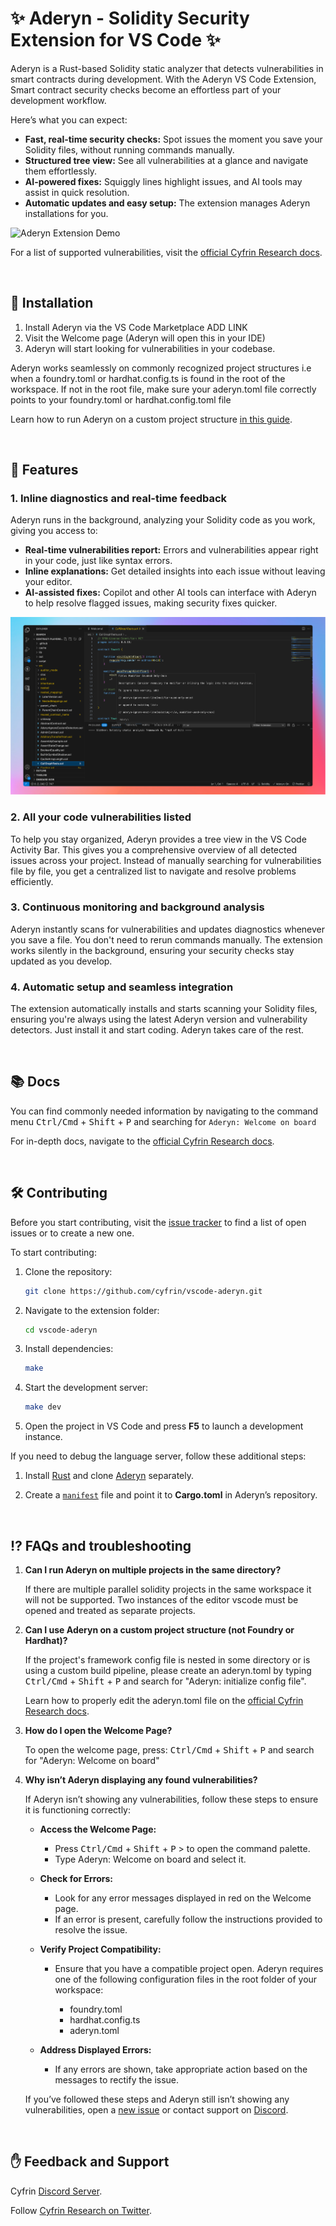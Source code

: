 # ✨ Aderyn - Solidity Security Extension for VS Code ✨  

Aderyn is a Rust-based Solidity static analyzer that detects vulnerabilities in smart contracts during development. With the Aderyn VS Code Extension, Smart contract security checks become an effortless part of your development workflow. 

Here’s what you can expect:
- **Fast, real-time security checks:** Spot issues the moment you save your Solidity files, without running commands manually. 
- **Structured tree view:** See all vulnerabilities at a glance and navigate them effortlessly.  
- **AI-powered fixes:** Squiggly lines highlight issues, and AI tools may assist in quick resolution.  
- **Automatic updates and easy setup:** The extension manages Aderyn installations for you.

![Aderyn Extension Demo](./media/common/aderyn.gif)


For a list of supported vulnerabilities, visit the [official Cyfrin Research docs](https://cyfrin.gitbook.io/cyfrin-docs/aderyn-vs-code/supported-detector).

</br>

## 🚀 Installation  

1. Install Aderyn via the VS Code Marketplace ADD LINK
2. Visit the Welcome page (Aderyn will open this in your IDE)
3. Aderyn will start looking for vulnerabilities in your codebase.
   
Aderyn works seamlessly on commonly recognized project structures i.e when a foundry.toml or hardhat.config.ts is found in the root of the workspace. 
If not in the root file, make sure your aderyn.toml file correctly points to your foundry.toml or hardhat.config.toml file

Learn how to run Aderyn on a custom project structure [in this guide](https://cyfrin.gitbook.io/cyfrin-docs/aderyn-vs-code/run-aderyn-on-a-custom-project).

</br>

## 🔹 Features  

### 1. Inline diagnostics and real-time feedback
Aderyn runs in the background, analyzing your Solidity code as you work, giving you access to:

* **Real-time vulnerabilities report:** Errors and vulnerabilities appear right in your code, just like syntax errors.  
* **Inline explanations:** Get detailed insights into each issue without leaving your editor.
* **AI-assisted fixes:** Copilot and other AI tools can interface with Aderyn to help resolve flagged issues, making security fixes quicker.  

![Aderyn Inline Diagnostics](./media/common/aderyn-issues.png)
### 2. All your code vulnerabilities listed
To help you stay organized, Aderyn provides a tree view in the VS Code Activity Bar. This gives you a comprehensive overview of all detected issues across your project. Instead of manually searching for vulnerabilities file by file, you get a centralized list to navigate and resolve problems efficiently.  

### 3. Continuous monitoring and background analysis 
Aderyn instantly scans for vulnerabilities and updates diagnostics whenever you save a file. You don't need to rerun commands manually. The extension works silently in the background, ensuring your security checks stay updated as you develop.  

### 4. Automatic setup and seamless integration
The extension automatically installs and starts scanning your Solidity files, ensuring you're always using the latest Aderyn version and vulnerability detectors. Just install it and start coding. Aderyn takes care of the rest.  

</br>

## 📚 Docs

You can find commonly needed information by navigating to the command menu <kbd>Ctrl/Cmd</kbd> + <kbd>Shift</kbd> + <kbd>P</kbd> and searching for `Aderyn: Welcome on board` 

For in-depth docs, navigate to the [official Cyfrin Research docs](https://cyfrin.gitbook.io/cyfrin-docs/aderyn-vs-code/).

</br>

## 🛠 Contributing  

Before you start contributing, visit the [issue tracker](https://github.com/Cyfrin/vscode-aderyn/issues) to find a list of open issues or to create a new one.

To start contributing:

1. Clone the repository:  
   ```sh
   git clone https://github.com/cyfrin/vscode-aderyn.git
   ```
2. Navigate to the extension folder:  
   ```sh
   cd vscode-aderyn
   ```
3. Install dependencies:  
   ```sh
   make
   ```  
3. Start the development server:  
   ```sh
   make dev
   ```   
4. Open the project in VS Code and press **F5** to launch a development instance.  

If you need to debug the language server, follow these additional steps:

1. Install [Rust](https://www.rust-lang.org/) and clone [Aderyn](https://github.com/cyfrin/aderyn) separately.  

2. Create a [`manifest`](https://github.com/Cyfrin/vscode-aderyn/blob/main/manifest.sample) file and point it to **Cargo.toml** in Aderyn’s repository. 

</br>

## ⁉️ FAQs and troubleshooting

1. **Can I run Aderyn on multiple projects in the same directory?**

   If there are multiple parallel solidity projects in the same workspace it will not be supported. Two instances of the editor vscode must be opened and treated as separate projects.

2. **Can I use Aderyn on a custom project structure (not Foundry or Hardhat)?**

   If the project's framework config file is nested in some directory or is using a custom build pipeline, please create an aderyn.toml by typing <kbd>Ctrl/Cmd</kbd> + <kbd>Shift</kbd> + <kbd>P</kbd>  and search for "Aderyn: initialize config file". 

   Learn how to properly edit the aderyn.toml file on the [official Cyfrin Research docs](https://cyfrin.gitbook.io/cyfrin-docs/aderyn-vs-code/supported-detector).

3. **How do I open the Welcome Page?**

   To open the welcome page, press: <kbd>Ctrl/Cmd</kbd> + <kbd>Shift</kbd> + <kbd>P</kbd>  and search for "Aderyn: Welcome on board" 

4. **Why isn’t Aderyn displaying any found vulnerabilities?**
   
   If Aderyn isn’t showing any vulnerabilities, follow these steps to ensure it is functioning correctly:
   * **Access the Welcome Page:**

     * Press <kbd>Ctrl/Cmd</kbd> + <kbd>Shift</kbd> + <kbd>P</kbd> > to open the command palette.
     * Type ⁠Aderyn: Welcome on board and select it.
   
	* **Check for Errors:**

      	* Look for any error messages displayed in red on the Welcome page.
      	* If an error is present, carefully follow the instructions provided to resolve the issue.
   
	* **Verify Project Compatibility:**

      	* Ensure that you have a compatible project open. Aderyn requires one of the following configuration files in the root folder of your workspace:
            
            * foundry.toml
      	   * hardhat.config.ts
      	   * ⁠aderyn.toml

   * **Address Displayed Errors:**
   
   	   * If any errors are shown, take appropriate action based on the messages to rectify the issue.
      	
   If you’ve followed these steps and Aderyn still isn’t showing any vulnerabilities, open a [new issue](https://github.com/Cyfrin/vscode-aderyn/issues) or contact support on [Discord](https://discord.gg/cyfrin).

</br>

## ✋ Feedback and Support

Cyfrin [Discord Server](https://discord.gg/cyfrin).

Follow [Cyfrin Research on Twitter](https://x.com/cyfrinresearch).


